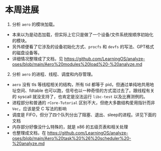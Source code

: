 # 本周进展

1. 分析 `aero` 的模块加载。

- 本来以为是动态加载，但实际上它只是做了一个设备/文件系统按顺序初始化的模块。
- 另外顺便看了它涉及的设备初始化方式、`procfs` 和 `devfs` 的写法、GPT格式的磁盘设备等。
- 详细情况整理成了文档，见 https://github.com/LearningOS/analyze-oses/blob/main/Aero%20modules%20load%20-%20analyze.md

2. 分析 `aero` 的进程、线程、调度和内存管理。

- `aero` 没有 tls 等线程相关的结构，所有 tid 都等于 pid，但通过单纯地共用地址空间、fdtable 也可以跑，信号也以一种奇怪的方式混过去了。跟线程有关的 syscall 就没支持了，也肯定是没法运行 `libc-test` 以及比赛测例的。
- 进程部分和普通的 `rCore-Tutorial` 区别不大，但绝大多数结构爱用指针而非 `Vec`，应该是受 C 写法的影响
- 调度是 FIFO，但分了四个队列分出了阻塞、退出、sleep的进程。详见下面的文档
- 内存部分好像没什么特殊的，就是 x86 的五级页表和相关处理
- 也整理成文档，在 https://github.com/LearningOS/analyze-oses/blob/main/Aero%20task%20%26%20scheduler%20-%20analyze.md
